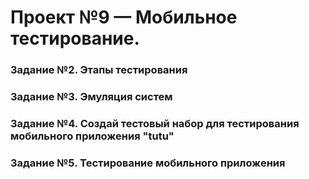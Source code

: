 # Проект №9 — Мобильное тестирование.



<h3 id="задание-2-этапы-тестирования" >Задание №2. Этапы тестирования</h3>

<h3 id="задание-3-эмуляция-систем" >Задание №3. Эмуляция систем</h3>


<h3 id="задание-4-тест-кейсы" >Задание №4. Создай тестовый набор для тестирования мобильного приложения "tutu" </h3>

<h3 id="задание-5-тестирование-мобильного-приложения" >Задание №5. Тестирование мобильного приложения</h3>

